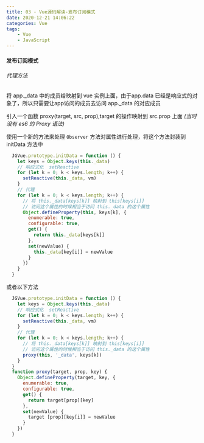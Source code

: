 ```yaml
---
title: 03 - Vue源码解读-发布订阅模式
date: 2020-12-21 14:06:22
categories: Vue
tags:
    - Vue
    - JavaScript
---
```


#### 发布订阅模式

  ###### 代理方法 

  将 app._data 中的成员给映射到 vue 实例上面，由于app.data 已经是响应式的对象了，所以只需要让app访问的成员去访问 app._data 的对应成员

  引入一个函数 proxy(target, src, prop),target 的操作映射到 src.prop 上面 *(当时没有 es6 的 Proxy 语法)*

  使用一个新的方法来处理 `Observer` 方法对属性进行处理，将这个方法封装到 initData 方法中

  ~~~js
    JGVue.prototype.initData = function () {
      let keys = Object.keys(this._data)
      // 响应式化  setReactive
      for (let k = 0; k < keys.length; k++) {
        setReactive(this._data, vm)
      }
      // 代理
      for (let k = 0; k < keys.length; k++) {
        // 将 this._data[keys[k]] 映射到 this[keys[i]]
        // 访问这个属性的时候相当于访问 this._data 的这个属性
        Object.defineProperty(this, keys[k], {
          enumerable: true,
          configurable: true,
          get() {
            return this._data[keys[k]]
          },
          set(newValue) {
            this._data[key[i]] = newValue
          }
        })
      }
    }
  ~~~

  或者以下方法

  ~~~js
    JGVue.prototype.initData = function () {
      let keys = Object.keys(this._data)
      // 响应式化  setReactive
      for (let k = 0; k < keys.length; k++) {
        setReactive(this._data, vm)
      }
      // 代理
      for (let k = 0; k < keys.length; k++) {
        // 将 this._data[keys[k]] 映射到 this[keys[i]]
        // 访问这个属性的时候相当于访问 this._data 的这个属性
        proxy(this, '_data', keys[k])
      }
    }
    function proxy(target, prop, key) {
      Object.defineProperty(target, key, {
        enumerable: true,
        configurable: true,
        get() {
          return target[prop][key]
        },
        set(newValue) {
          target [prop][key[i]] = newValue
        }
      })
    }
  ~~~